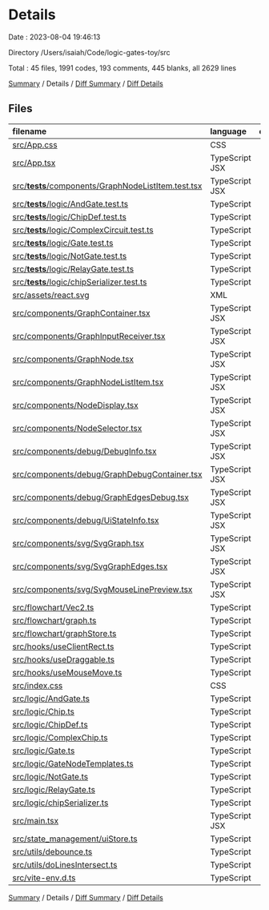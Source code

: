 # Details

Date : 2023-08-04 19:46:13

Directory /Users/isaiah/Code/logic-gates-toy/src

Total : 45 files,  1991 codes, 193 comments, 445 blanks, all 2629 lines

[Summary](results.md) / Details / [Diff Summary](diff.md) / [Diff Details](diff-details.md)

## Files
| filename | language | code | comment | blank | total |
| :--- | :--- | ---: | ---: | ---: | ---: |
| [src/App.css](/src/App.css) | CSS | 37 | 0 | 8 | 45 |
| [src/App.tsx](/src/App.tsx) | TypeScript JSX | 17 | 0 | 3 | 20 |
| [src/__tests__/components/GraphNodeListItem.test.tsx](/src/__tests__/components/GraphNodeListItem.test.tsx) | TypeScript JSX | 35 | 0 | 14 | 49 |
| [src/__tests__/logic/AndGate.test.ts](/src/__tests__/logic/AndGate.test.ts) | TypeScript | 20 | 1 | 4 | 25 |
| [src/__tests__/logic/ChipDef.test.ts](/src/__tests__/logic/ChipDef.test.ts) | TypeScript | 31 | 1 | 5 | 37 |
| [src/__tests__/logic/ComplexCircuit.test.ts](/src/__tests__/logic/ComplexCircuit.test.ts) | TypeScript | 28 | 1 | 5 | 34 |
| [src/__tests__/logic/Gate.test.ts](/src/__tests__/logic/Gate.test.ts) | TypeScript | 66 | 3 | 21 | 90 |
| [src/__tests__/logic/NotGate.test.ts](/src/__tests__/logic/NotGate.test.ts) | TypeScript | 17 | 1 | 4 | 22 |
| [src/__tests__/logic/RelayGate.test.ts](/src/__tests__/logic/RelayGate.test.ts) | TypeScript | 17 | 1 | 4 | 22 |
| [src/__tests__/logic/chipSerializer.test.ts](/src/__tests__/logic/chipSerializer.test.ts) | TypeScript | 294 | 13 | 42 | 349 |
| [src/assets/react.svg](/src/assets/react.svg) | XML | 1 | 0 | 0 | 1 |
| [src/components/GraphContainer.tsx](/src/components/GraphContainer.tsx) | TypeScript JSX | 51 | 5 | 8 | 64 |
| [src/components/GraphInputReceiver.tsx](/src/components/GraphInputReceiver.tsx) | TypeScript JSX | 108 | 9 | 32 | 149 |
| [src/components/GraphNode.tsx](/src/components/GraphNode.tsx) | TypeScript JSX | 120 | 1 | 26 | 147 |
| [src/components/GraphNodeListItem.tsx](/src/components/GraphNodeListItem.tsx) | TypeScript JSX | 32 | 3 | 7 | 42 |
| [src/components/NodeDisplay.tsx](/src/components/NodeDisplay.tsx) | TypeScript JSX | 18 | 0 | 4 | 22 |
| [src/components/NodeSelector.tsx](/src/components/NodeSelector.tsx) | TypeScript JSX | 15 | 0 | 3 | 18 |
| [src/components/debug/DebugInfo.tsx](/src/components/debug/DebugInfo.tsx) | TypeScript JSX | 15 | 0 | 3 | 18 |
| [src/components/debug/GraphDebugContainer.tsx](/src/components/debug/GraphDebugContainer.tsx) | TypeScript JSX | 8 | 0 | 2 | 10 |
| [src/components/debug/GraphEdgesDebug.tsx](/src/components/debug/GraphEdgesDebug.tsx) | TypeScript JSX | 28 | 0 | 5 | 33 |
| [src/components/debug/UiStateInfo.tsx](/src/components/debug/UiStateInfo.tsx) | TypeScript JSX | 27 | 0 | 5 | 32 |
| [src/components/svg/SvgGraph.tsx](/src/components/svg/SvgGraph.tsx) | TypeScript JSX | 20 | 3 | 3 | 26 |
| [src/components/svg/SvgGraphEdges.tsx](/src/components/svg/SvgGraphEdges.tsx) | TypeScript JSX | 28 | 0 | 5 | 33 |
| [src/components/svg/SvgMouseLinePreview.tsx](/src/components/svg/SvgMouseLinePreview.tsx) | TypeScript JSX | 55 | 4 | 16 | 75 |
| [src/flowchart/Vec2.ts](/src/flowchart/Vec2.ts) | TypeScript | 42 | 0 | 8 | 50 |
| [src/flowchart/graph.ts](/src/flowchart/graph.ts) | TypeScript | 38 | 11 | 12 | 61 |
| [src/flowchart/graphStore.ts](/src/flowchart/graphStore.ts) | TypeScript | 57 | 11 | 13 | 81 |
| [src/hooks/useClientRect.ts](/src/hooks/useClientRect.ts) | TypeScript | 23 | 4 | 7 | 34 |
| [src/hooks/useDraggable.ts](/src/hooks/useDraggable.ts) | TypeScript | 80 | 35 | 24 | 139 |
| [src/hooks/useMouseMove.ts](/src/hooks/useMouseMove.ts) | TypeScript | 17 | 0 | 6 | 23 |
| [src/index.css](/src/index.css) | CSS | 61 | 0 | 12 | 73 |
| [src/logic/AndGate.ts](/src/logic/AndGate.ts) | TypeScript | 10 | 0 | 3 | 13 |
| [src/logic/Chip.ts](/src/logic/Chip.ts) | TypeScript | 14 | 0 | 3 | 17 |
| [src/logic/ChipDef.ts](/src/logic/ChipDef.ts) | TypeScript | 100 | 22 | 17 | 139 |
| [src/logic/ComplexChip.ts](/src/logic/ComplexChip.ts) | TypeScript | 30 | 0 | 8 | 38 |
| [src/logic/Gate.ts](/src/logic/Gate.ts) | TypeScript | 46 | 1 | 14 | 61 |
| [src/logic/GateNodeTemplates.ts](/src/logic/GateNodeTemplates.ts) | TypeScript | 89 | 1 | 8 | 98 |
| [src/logic/NotGate.ts](/src/logic/NotGate.ts) | TypeScript | 10 | 0 | 3 | 13 |
| [src/logic/RelayGate.ts](/src/logic/RelayGate.ts) | TypeScript | 11 | 0 | 3 | 14 |
| [src/logic/chipSerializer.ts](/src/logic/chipSerializer.ts) | TypeScript | 99 | 13 | 24 | 136 |
| [src/main.tsx](/src/main.tsx) | TypeScript JSX | 9 | 0 | 2 | 11 |
| [src/state_management/uiStore.ts](/src/state_management/uiStore.ts) | TypeScript | 114 | 24 | 29 | 167 |
| [src/utils/debounce.ts](/src/utils/debounce.ts) | TypeScript | 34 | 5 | 10 | 49 |
| [src/utils/doLinesIntersect.ts](/src/utils/doLinesIntersect.ts) | TypeScript | 19 | 18 | 9 | 46 |
| [src/vite-env.d.ts](/src/vite-env.d.ts) | TypeScript | 0 | 2 | 1 | 3 |

[Summary](results.md) / Details / [Diff Summary](diff.md) / [Diff Details](diff-details.md)